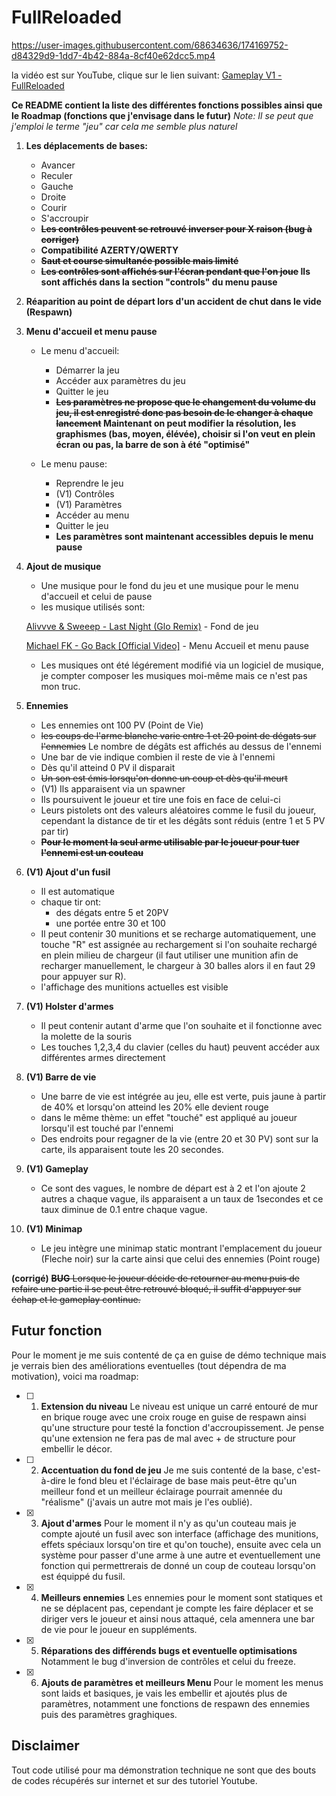 # FullReloaded

<https://user-images.githubusercontent.com/68634636/174169752-d84329d9-1dd7-4b42-884a-8cf40e62dcc5.mp4>

la vidéo est sur YouTube, clique sur le lien suivant:
[Gameplay V1 - FullReloaded](https://youtu.be/d3KHO9GXfts)

**Ce README contient la liste des différentes fonctions possibles ainsi que le Roadmap (fonctions que j'envisage dans le futur)**
*Note: Il se peut que j'emploi le terme "jeu" car cela me semble plus naturel*

1. **Les déplacements de bases:**
   - Avancer
   - Reculer
   - Gauche
   - Droite
   - Courir
   - S'accroupir
   - **~~Les contrôles peuvent se retrouvé inverser pour X raison (bug à corriger)~~**
   - **Compatibilité AZERTY/QWERTY**
   - **~~Saut et course simultanée possible mais limité~~**
   - **~~Les contrôles sont affichés sur l'écran pendant que l'on joue~~ Ils sont affichés dans la section "controls" du menu pause**

2. **Réaparition au point de départ lors d'un accident de chut dans le vide (Respawn)**

3. **Menu d'accueil et menu pause**
   - Le menu d'accueil:
     - Démarrer la jeu
     - Accéder aux paramètres du jeu
     - Quitter le jeu
     - **~~Les paramètres ne propose que le changement du volume du jeu, il est enregistré donc pas besoin de le changer à chaque lancement~~ Maintenant on peut modifier la résolution, les graphismes (bas, moyen, élévée), choisir si l'on veut en plein écran ou pas, la barre de son à été "optimisé"**

   - Le menu pause:
     - Reprendre le jeu
     - (V1) Contrôles
     - (V1) Paramètres
     - Accéder au menu
     - Quitter le jeu
     - **Les paramètres sont maintenant accessibles depuis le menu pause**

4. **Ajout de musique**
   - Une musique pour le fond du jeu et une musique pour le menu d'accueil et celui de pause
   - les musique utilisés sont:

   [Alivvve & Sweeep - Last Night (Glo Remix)](https://www.youtube.com/watch?v=xnjpgqFYAGA&ab_channel=Fluidified) - Fond de jeu

   [Michael FK - Go Back [Official Video]](https://www.youtube.com/watch?v=Y_aYjA83GUY&ab_channel=MichaelFK) - Menu Accueil et menu pause

   - Les musiques ont été légérement modifié via un logiciel de musique, je compter composer les musiques moi-même mais ce n'est pas mon truc.

5. **Ennemies**
   - Les ennemies ont 100 PV (Point de Vie)
   - ~~les coups de l'arme blanche varie entre 1 et 20 point de dégats sur l'ennemies~~ Le nombre de dégâts est affichés au dessus de l'ennemi
   - Une bar de vie indique combien il reste de vie à l'ennemi
   - Dès qu'il atteind 0 PV il disparait
   - ~~Un son est émis lorsqu'on donne un coup et dès qu'il meurt~~
   - (V1) Ils apparaisent via un spawner
   - Ils poursuivent le joueur et tire une fois en face de celui-ci
   - Leurs pistolets ont des valeurs aléatoires comme le fusil du joueur, cependant la distance de tir et les dégâts sont réduis (entre 1 et 5 PV par tir)
   - **~~Pour le moment la seul arme utilisable par le joueur pour tuer l'ennemi est un couteau~~**

6. **(V1) Ajout d'un fusil**
   - Il est automatique
   - chaque tir ont:
     - des dégats entre 5 et 20PV
     - une portée entre 30 et 100
   - Il peut contenir 30 munitions et se recharge automatiquement, une touche "R" est assignée au rechargement si l'on souhaite rechargé en plein milieu de chargeur (il faut utiliser une munition afin de recharger manuellement, le chargeur à 30 balles alors il en faut 29 pour appuyer sur R).
   - l'affichage des munitions actuelles est visible

7. **(V1) Holster d'armes**
   - Il peut contenir autant d'arme que l'on souhaite et il fonctionne avec la molette de la souris
   - Les touches 1,2,3,4 du clavier (celles du haut) peuvent accéder aux différentes armes directement

8. **(V1) Barre de vie**
   - Une barre de vie est intégrée au jeu, elle est verte, puis jaune à partir de 40% et lorsqu'on atteind les 20% elle devient rouge
   - dans le même thème: un effet "touché" est appliqué au joueur lorsqu'il est touché par l'ennemi
   - Des endroits pour regagner de la vie (entre 20 et 30 PV) sont sur la carte, ils apparaisent toute les 20 secondes.

9. **(V1) Gameplay**
   - Ce sont des vagues, le nombre de départ est à 2 et l'on ajoute 2 autres a chaque vague, ils apparaisent a un taux de 1secondes et ce taux diminue de 0.1 entre chaque vague.

10. **(V1) Minimap**
    - Le jeu intègre une minimap static montrant l'emplacement du joueur (Fleche noir) sur la carte ainsi que celui des ennemies (Point rouge)

**(corrigé)**
~~**BUG**
Lorsque le joueur décide de retourner au menu puis de refaire une partie il se peut être retrouvé bloqué, il suffit d'appuyer sur échap et le gameplay continue.~~

## Futur fonction

Pour le moment je me suis contenté de ça en guise de démo technique mais je verrais bien des améliorations eventuelles (tout dépendra de ma motivation), voici ma roadmap:

- [ ] 1. **Extension du niveau**
Le niveau est unique un carré entouré de mur en brique rouge avec une croix rouge en guise de respawn ainsi qu'une structure pour testé la fonction d'accroupissement. Je pense qu'une extension ne fera pas de mal avec + de structure pour embellir le décor.

- [ ] 2. **Accentuation du fond de jeu**
Je me suis contenté de la base, c'est-à-dire le fond bleu et l'éclairage de base mais peut-être qu'un meilleur fond et un meilleur éclairage pourrait amennée du "réalisme" (j'avais un autre mot mais je l'es oublié).

- [x] 3. **Ajout d'armes**
Pour le moment il n'y as qu'un couteau mais je compte ajouté un fusil avec son interface (affichage des munitions, effets spéciaux lorsqu'on tire et qu'on touche), ensuite avec cela un système pour passer d'une arme à une autre et eventuellement une fonction qui permettrerais de donné un coup de couteau lorsqu'on est équippé du fusil.

- [x] 4. **Meilleurs ennemies**
Les ennemies pour le moment sont statiques et ne se déplacent pas, cependant je compte les faire déplacer et se diriger vers le joueur et ainsi nous attaqué, cela amennera une bar de vie pour le joueur en suppléments.

- [x] 5. **Réparations des différends bugs et eventuelle optimisations**
Notamment le bug d'inversion de contrôles et celui du freeze.

- [x]  6. **Ajouts de paramètres et meilleurs Menu**
Pour le moment les menus sont laids et basiques, je vais les embellir et ajoutés plus de paramètres, notamment une fonctions de respawn des ennemies puis des paramètres graghiques.

## Disclaimer

Tout code utilisé pour ma démonstration technique ne sont que des bouts de codes récupérés sur internet et sur des tutoriel Youtube.
